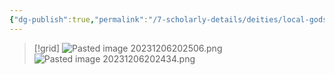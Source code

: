 ```yaml
---
{"dg-publish":true,"permalink":"/7-scholarly-details/deities/local-gods/khali/","noteIcon":""}
---
```



>[!grid]
>![Pasted image 20231206202506.png](/img/user/x.%20Assets/Attachments/Pasted%20image%2020231206202506.png)
>![Pasted image 20231206202434.png](/img/user/x.%20Assets/Attachments/Pasted%20image%2020231206202434.png)

